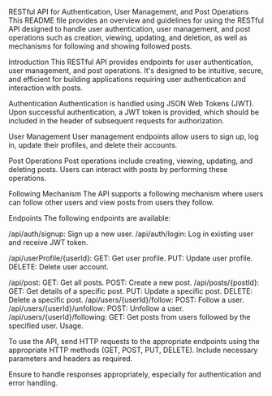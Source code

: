 
RESTful API for Authentication, User Management, and Post Operations
This README file provides an overview and guidelines for using the RESTful API designed to handle user authentication, user management, and post operations such as creation, viewing, updating, and deletion, as well as mechanisms for following and showing followed posts.
 
Introduction
This RESTful API provides endpoints for user authentication, user management, and post operations. It's designed to be intuitive, secure, and efficient for building applications requiring user authentication and interaction with posts.

Authentication
Authentication is handled using JSON Web Tokens (JWT). Upon successful authentication, a JWT token is provided, which should be included in the header of subsequent requests for authorization.

User Management
User management endpoints allow users to sign up, log in, update their profiles, and delete their accounts.

Post Operations
Post operations include creating, viewing, updating, and deleting posts. Users can interact with posts by performing these operations.

Following Mechanism
The API supports a following mechanism where users can follow other users and view posts from users they follow.

Endpoints
The following endpoints are available:

/api/auth/signup: Sign up a new user.
/api/auth/login: Log in existing user and receive JWT token.

/api/userProfile/{userId}:
GET: Get user profile.
PUT: Update user profile.
DELETE: Delete user account.

/api/post:
GET: Get all posts.
POST: Create a new post.
/api/posts/{postId}:
GET: Get details of a specific post.
PUT: Update a specific post.
DELETE: Delete a specific post.
/api/users/{userId}/follow:
POST: Follow a user.
/api/users/{userId}/unfollow:
POST: Unfollow a user.
/api/users/{userId}/following:
GET: Get posts from users followed by the specified user.
Usage.

To use the API, send HTTP requests to the appropriate endpoints using the appropriate HTTP methods (GET, POST, PUT, DELETE). Include necessary parameters and headers as required.

Ensure to handle responses appropriately, especially for authentication and error handling.
